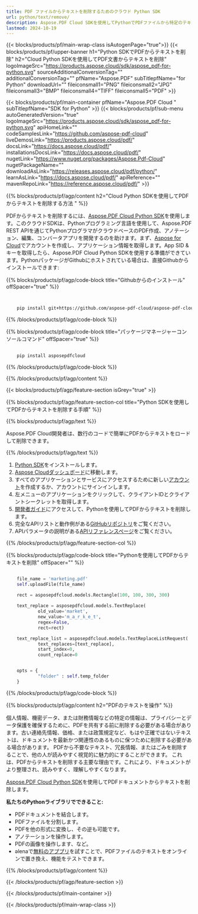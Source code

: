 ```yaml
---
title: PDF ファイルからテキストを削除するためのクラウド Python SDK
url: python/text/remove/
description: Aspose.PDF Cloud SDKを使用してPythonでPDFファイルから特定のテキストを削除します。
lastmod: 2024-10-19
---
```


{{< blocks/products/pf/main-wrap-class isAutogenPage="true">}}
{{< blocks/products/pf/upper-banner h1="Python SDKでPDFからテキストを削除" h2="Cloud Python SDKを使用してPDF文書からテキストを削除" logoImageSrc="https://products.aspose.cloud/sdk/aspose_pdf-for-python.svg" sourceAdditionalConversionTag="" additionalConversionTag="" pfName="Aspose.PDF" subTitlepfName="for Python" downloadUrl="" fileiconsmall1="PNG" fileiconsmall2="JPG" fileiconsmall3="BMP" fileiconsmall4="TIFF" fileiconsmall5="PDF" >}}

{{< blocks/products/pf/main-container pfName="Aspose.PDF Cloud " subTitlepfName="SDK for Python" >}}
{{< blocks/products/pf/sub-menu autoGeneratedVersion="true" logoImageSrc="https://products.aspose.cloud/sdk/aspose_pdf-for-python.svg" apiHomeLink="" codeSamplesLink="https://github.com/aspose-pdf-cloud" liveDemosLink="https://products.aspose.cloud/pdf/" docsLink="https://docs.aspose.cloud/pdf/" installationsDocsLink="https://docs.aspose.cloud/pdf/" nugetLink="https://www.nuget.org/packages/Aspose.Pdf-Cloud" nugetPackageName="" downloadAsLink="https://releases.aspose.cloud/pdf/python/" learnAsLink="https://docs.aspose.cloud/pdf/" apiReference="" mavenRepoLink="https://reference.aspose.cloud/pdf/" >}}

{{% blocks/products/pf/agp/content h2="Cloud Python SDKを使用してPDFからテキストを削除する方法 " %}}

PDFからテキストを削除するには、[Aspose.PDF Cloud Python SDK](https://products.aspose.cloud/pdf/python/)を使用します。このクラウドSDKは、Pythonプログラミング言語を使用して、Aspose.PDF REST APIを通じてPythonプログラマがクラウドベースのPDF作成、アノテーション、編集、コンバータアプリを開発するのを助けます。まず、[Aspose for Cloud](https://dashboard.aspose.cloud/#/apps)でアカウントを作成し、アプリケーション情報を取得します。App SID & キーを取得したら、Aspose.PDF Cloud Python SDKを使用する準備ができています。PythonパッケージがGithubにホストされている場合は、直接Githubからインストールできます:

{{% blocks/products/pf/agp/code-block title="Githubからのインストール" offSpacer="true" %}}

```bash

     
    pip install git+https://github.com/aspose-pdf-cloud/aspose-pdf-cloud-python.git


```

{{% /blocks/products/pf/agp/code-block %}}

{{% blocks/products/pf/agp/code-block title="パッケージマネージャーコンソールコマンド" offSpacer="true" %}}

```bash
     
    pip install asposepdfcloud

```

{{% /blocks/products/pf/agp/code-block %}}

{{% /blocks/products/pf/agp/content %}}

{{< blocks/products/pf/agp/feature-section isGrey="true" >}}

{{% blocks/products/pf/agp/feature-section-col title="Python SDKを使用してPDFからテキストを削除する手順" %}}

{{% blocks/products/pf/agp/text %}}

Aspose.PDF Cloud開発者は、数行のコードで簡単にPDFからテキストをロードして削除できます。

{{% /blocks/products/pf/agp/text %}}

1. [Python SDK](https://pypi.org/project/asposepdfcloud/)をインストールします。
1. [Aspose Cloudダッシュボード](https://dashboard.aspose.cloud/)に移動します。
1. すべてのアプリケーションとサービスにアクセスするために新しい[アカウント](https://docs.aspose.cloud/display/storagecloud/Creating+and+Managing+Account)を作成するか、アカウントにサインインします。
1. 左メニューのアプリケーションをクリックして、クライアントIDとクライアントシークレットを取得します。
1. [開発者ガイド](https://docs.aspose.cloud/pdf/developer-guide/)にアクセスして、Pythonを使用してPDFからテキストを削除します。
1. 完全なAPIリストと動作例がある[GitHubリポジトリ](https://github.com/aspose-pdf-cloud/aspose-pdf-cloud-python/)をご覧ください。
1. APIパラメータの説明がある[APIリファレンスページ](https://reference.aspose.cloud/pdf/#/Document)をご覧ください。

{{% /blocks/products/pf/agp/feature-section-col %}}

{{% blocks/products/pf/agp/code-block title="Pythonを使用してPDFからテキストを削除" offSpacer="" %}}

```python

    file_name = 'marketing.pdf'
    self.uploadFile(file_name)
    
    rect = asposepdfcloud.models.Rectangle(100, 100, 300, 300)

    text_replace = asposepdfcloud.models.TextReplace(
            old_value='market',
            new_value='m_a_r_k_e_t',
            regex=False,
            rect=rect)

    text_replace_list = asposepdfcloud.models.TextReplaceListRequest(
            text_replaces=[text_replace],
            start_index=0,
            count_replace=0


    opts = {
            "folder" : self.temp_folder
    }
```

{{% /blocks/products/pf/agp/code-block %}}

{{% blocks/products/pf/agp/content h2="PDFのテキストを操作" %}}

個人情報、機密データ、または財務情報などの特定の情報は、プライバシーとデータ保護を確保するために、PDFを共有する前に削除する必要がある場合があります。古い連絡先情報、価格、または政策規定など、もはや正確ではないテキストは、ドキュメントを最新かつ関連性のあるものに保つために削除する必要がある場合があります。
PDFから不要なテキスト、冗長情報、またはごみを削除することで、他の人が読みやすく視覚的に魅力的にすることができます。
これは、PDFからテキストを削除する主要な理由です。これにより、ドキュメントがより整理され、読みやすく、理解しやすくなります。

[Aspose.PDF Cloud Python SDK](https://products.aspose.cloud/pdf/python/)を使用してPDFドキュメントからテキストを削除します。

**私たちのPythonライブラリでできること:**

+ PDFドキュメントを結合します。
+ PDFファイルを分割します。
+ PDFを他の形式に変換し、その逆も可能です。
+ アノテーションを操作します。
+ PDFの画像を操作します、など。
+ əlenaで[無料のアププリ](https://products.aspose.app/pdf/redaction)を試すことで、PDFファイルのテキストをオンラインで置き換え、機能をテストできます。

{{% /blocks/products/pf/agp/content %}}

{{< /blocks/products/pf/agp/feature-section >}}

{{< /blocks/products/pf/main-container >}}

{{< /blocks/products/pf/main-wrap-class >}}
